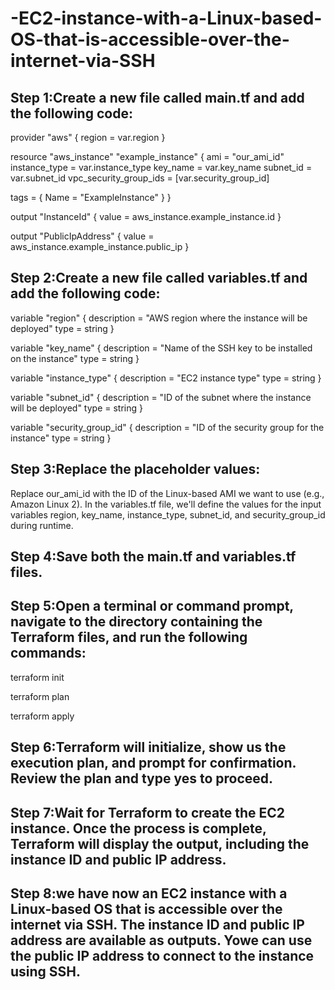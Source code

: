 # -EC2-instance-with-a-Linux-based-OS-that-is-accessible-over-the-internet-via-SSH

## Step 1:Create a new file called main.tf and add the following code:

provider "aws" {
  region = var.region
}

resource "aws_instance" "example_instance" {
  ami           = "our_ami_id"
  instance_type = var.instance_type
  key_name      = var.key_name
  subnet_id     = var.subnet_id
  vpc_security_group_ids = [var.security_group_id]

  tags = {
    Name = "ExampleInstance"
  }
}

output "InstanceId" {
  value = aws_instance.example_instance.id
}

output "PublicIpAddress" {
  value = aws_instance.example_instance.public_ip
}

## Step 2:Create a new file called variables.tf and add the following code:

variable "region" {
  description = "AWS region where the instance will be deployed"
  type        = string
}

variable "key_name" {
  description = "Name of the SSH key to be installed on the instance"
  type        = string
}

variable "instance_type" {
  description = "EC2 instance type"
  type        = string
}

variable "subnet_id" {
  description = "ID of the subnet where the instance will be deployed"
  type        = string
}

variable "security_group_id" {
  description = "ID of the security group for the instance"
  type        = string
}
## Step 3:Replace the placeholder values:

Replace our_ami_id with the ID of the Linux-based AMI we want to use (e.g., Amazon Linux 2).
In the variables.tf file, we'll define the values for the input variables region, key_name, instance_type, subnet_id, and security_group_id during runtime.

## Step 4:Save both the main.tf and variables.tf files.

## Step 5:Open a terminal or command prompt, navigate to the directory containing the Terraform files, and run the following commands:


terraform init

terraform plan

terraform apply

## Step 6:Terraform will initialize, show us the execution plan, and prompt for confirmation. Review the plan and type yes to proceed.

## Step 7:Wait for Terraform to create the EC2 instance. Once the process is complete, Terraform will display the output, including the instance ID and public IP address.

## Step 8:we  have now an EC2 instance with a Linux-based OS that is accessible over the internet via SSH. The instance ID and public IP address are available as outputs. Yowe can use the public IP address to connect to the instance using SSH.
